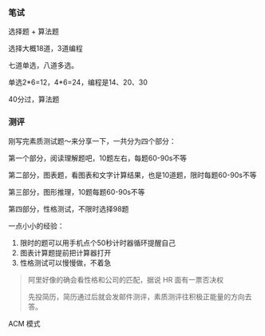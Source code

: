 ### 笔试

选择题 + 算法题

选择大概18道，3道编程   

七道单选，八道多选。  

单选2\*6=12，4\*6=24，编程是14、20、30   

40分过，算法题

### 测评

刚写完素质测试题～来分享一下，一共分为四个部分： 

第一个部分，阅读理解题吧，10题左右，每题60-90s不等 

第二部分，图表题，看图表和文字计算结果，也是10道题，限时每题60-90s不等

第三部分，图形推理，10题每题60-90s不等

第四部分，性格测试，不限时选择98题 

一点小小的经验：

1. 限时的题可以用手机点个50秒计时器循环提醒自己 
2. 图表计算题提前把计算器打开 
3. 性格测试可以慢慢做，不着急

> 阿里好像的确会看性格和公司的匹配，据说 HR 面有一票否决权   
>
> 先投简历，简历通过后就会发邮件测评，素质测评往积极正能量的方向去答。   

ACM 模式
